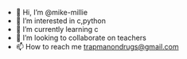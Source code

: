 - 👋 Hi, I’m @mike-millie
- 👀 I’m interested in c,python
- 🌱 I’m currently learning c
- 💞️ I’m looking to collaborate on teachers
- 📫 How to reach me trapmanondrugs@gmail.com

<!---
mike-millie/mike-millie is a ✨ special ✨ repository because its `README.md` (this file) appears on your GitHub profile.
You can click the Preview link to take a look at your changes.
--->
